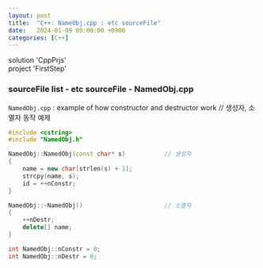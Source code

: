 ```yaml
---
layout: post
title:  "C++: NameObj.cpp : etc sourceFile"
date:   2024-01-09 09:00:00 +0900
categories: [C++]
---
```


solution 'CppPrjs'   
project 'FirstStep'   
   
### sourceFile list - etc sourceFile - NamedObj.cpp   
`NamedObj.cpp` : example of how constructor and destructor work // 생성자, 소멸자 동작 예제   
   
```cpp
#include <cstring>
#include "NamedObj.h"

NamedObj::NamedObj(const char* s)			// 생성자
{
	name = new char[strlen(s) + 1];
	strcpy(name, s);
	id = ++nConstr;
}

NamedObj::~NamedObj()						// 소멸자
{
	++nDestr;
	delete[] name;
}

int NamedObj::nConstr = 0;
int NamedObj::nDestr = 0;
```
